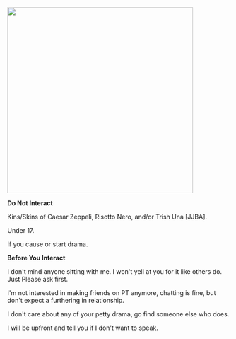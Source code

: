 <img src="https://64.media.tumblr.com/13f84734a97f8c86430ab15071af5bc4/c3eebcd5d56e053d-e7/s540x810/24c54fb2590109c15b416ee406d5f63c5d1387bf.gif" width="420" >

**Do Not Interact**

Kins/Skins of Caesar Zeppeli, Risotto Nero, and/or Trish Una [JJBA]. 

Under 17.

If you cause or start drama.

**Before You Interact**

I don't mind anyone sitting with me. I won't yell at you for it like others do. Just Please ask first.

I'm not interested in making friends on PT anymore, chatting is fine, but don't expect a furthering in relationship.

I don't care about any of your petty drama, go find someone else who does.

I will be upfront and tell you if I don't want to speak.
